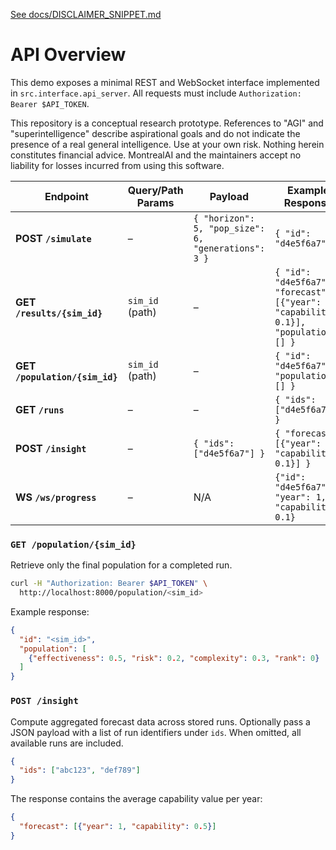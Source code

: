 [See docs/DISCLAIMER_SNIPPET.md](../../../DISCLAIMER_SNIPPET.md)
# API Overview

This demo exposes a minimal REST and WebSocket interface implemented in `src.interface.api_server`. All requests must include `Authorization: Bearer $API_TOKEN`.

This repository is a conceptual research prototype. References to "AGI" and "superintelligence" describe aspirational goals and do not indicate the presence of a real general intelligence. Use at your own risk. Nothing herein constitutes financial advice. MontrealAI and the maintainers accept no liability for losses incurred from using this software.

| Endpoint | Query/Path Params | Payload | Example Response |
|---------|------------------|---------|-----------------|
| **POST `/simulate`** | – | `{ "horizon": 5, "pop_size": 6, "generations": 3 }` | `{ "id": "d4e5f6a7" }` |
| **GET `/results/{sim_id}`** | `sim_id` (path) | – | `{ "id": "d4e5f6a7", "forecast": [{"year": 1, "capability": 0.1}], "population": [] }` |
| **GET `/population/{sim_id}`** | `sim_id` (path) | – | `{ "id": "d4e5f6a7", "population": [] }` |
| **GET `/runs`** | – | – | `{ "ids": ["d4e5f6a7"] }` |
| **POST `/insight`** | – | `{ "ids": ["d4e5f6a7"] }` | `{ "forecast": [{"year": 1, "capability": 0.1}] }` |
| **WS `/ws/progress`** | – | N/A | `{"id": "d4e5f6a7", "year": 1, "capability": 0.1}` |

### `GET /population/{sim_id}`

Retrieve only the final population for a completed run.

```bash
curl -H "Authorization: Bearer $API_TOKEN" \
  http://localhost:8000/population/<sim_id>
```

Example response:

```json
{
  "id": "<sim_id>",
  "population": [
    {"effectiveness": 0.5, "risk": 0.2, "complexity": 0.3, "rank": 0}
  ]
}
```

### `POST /insight`

Compute aggregated forecast data across stored runs. Optionally pass a JSON
payload with a list of run identifiers under `ids`. When omitted, all available
runs are included.

```json
{
  "ids": ["abc123", "def789"]
}
```

The response contains the average capability value per year:

```json
{
  "forecast": [{"year": 1, "capability": 0.5}]
}
```

